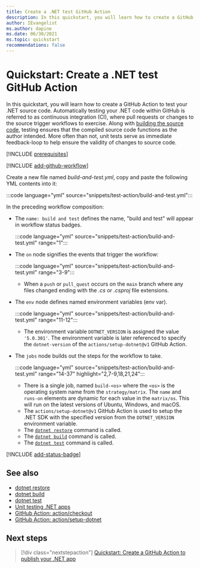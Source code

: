 ```yaml
---
title: Create a .NET test GitHub Action
description: In this quickstart, you will learn how to create a GitHub Action to test your .NET source code.
author: IEvangelist
ms.author: dapine
ms.date: 06/30/2021
ms.topic: quickstart
recommendations: false
---
```


# Quickstart: Create a .NET test GitHub Action

In this quickstart, you will learn how to create a GitHub Action to test your .NET source code. Automatically testing your .NET code within GitHub is referred to as continuous integration (CI), where pull requests or changes to the source trigger workflows to exercise. Along with [building the source code](dotnet-build-github-action.md), testing ensures that the compiled source code functions as the author intended. More often than not, unit tests serve as immediate feedback-loop to help ensure the validity of changes to source code.

[!INCLUDE [prerequisites](includes/github-dotnet-ide-prerequisites.md)]

[!INCLUDE [add-github-workflow](includes/add-github-workflow.md)]

Create a new file named *build-and-test.yml*, copy and paste the following YML contents into it:

:::code language="yml" source="snippets/test-action/build-and-test.yml":::

In the preceding workflow composition:

- The `name: build and test` defines the name, "build and test" will appear in workflow status badges.

  :::code language="yml" source="snippets/test-action/build-and-test.yml" range="1":::

- The `on` node signifies the events that trigger the workflow:

  :::code language="yml" source="snippets/test-action/build-and-test.yml" range="3-9":::

  - When a `push` or `pull_quest` occurs on the `main` branch where any files changed ending with the *.cs* or *.csproj* file extensions.

- The `env` node defines named environment variables (env var).

  :::code language="yml" source="snippets/test-action/build-and-test.yml" range="11-12":::

  - The environment variable `DOTNET_VERSION` is assigned the value `'5.0.301'`. The environment variable is later referenced to specify the `dotnet-version` of the `actions/setup-dotnet@v1` GitHub Action.

- The `jobs` node builds out the steps for the workflow to take.

  :::code language="yml" source="snippets/test-action/build-and-test.yml" range="14-37" highlight="2,7-9,18,21,24":::

  - There is a single job, named `build-<os>` where the `<os>` is the operating system name from the `strategy/matrix`. The `name` and `runs-on` elements are dynamic for each value in the `matrix/os`. This will run on the latest versions of Ubuntu, Windows, and macOS.
  - The `actions/setup-dotnet@v1` GitHub Action is used to setup the .NET SDK with the specified version from the `DOTNET_VERSION` environment variable.
  - The [`dotnet restore`](../core/tools/dotnet-restore.md) command is called.
  - The [`dotnet build`](../core/tools/dotnet-build.md) command is called.
  - The [`dotnet test`](../core/tools/dotnet-test.md) command is called.

[!INCLUDE [add-status-badge](includes/add-status-badge.md)]

## See also

- [dotnet restore](../core/tools/dotnet-restore.md)
- [dotnet build](../core/tools/dotnet-build.md)
- [dotnet test](../core/tools/dotnet-test.md)
- [Unit testing .NET apps](../core/testing/unit-testing-with-dotnet-test.md)
- [GitHub Action: action/checkout](https://github.com/actions/checkout)
- [GitHub Action: action/setup-dotnet](https://github.com/actions/setup-dotnet)

## Next steps

> [!div class="nextstepaction"]
> [Quickstart: Create a GitHub Action to publish your .NET app](dotnet-publish-github-action.md)
